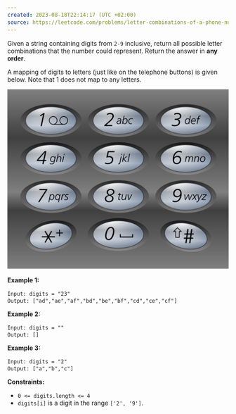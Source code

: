 ```yaml
---
created: 2023-08-18T22:14:17 (UTC +02:00)
source: https://leetcode.com/problems/letter-combinations-of-a-phone-number/?envType=study-plan-v2&envId=leetcode-75
---
```

Given a string containing digits from `2-9` inclusive, return all possible letter combinations that the number could represent. Return the answer in **any order**.

A mapping of digits to letters (just like on the telephone buttons) is given below. Note that 1 does not map to any letters.

![img.png](img.png)

**Example 1:**

```
Input: digits = "23"
Output: ["ad","ae","af","bd","be","bf","cd","ce","cf"]

```

**Example 2:**

```
Input: digits = ""
Output: []

```

**Example 3:**

```
Input: digits = "2"
Output: ["a","b","c"]

```

**Constraints:**

-   `0 <= digits.length <= 4`
-   `digits[i]` is a digit in the range `['2', '9']`.
